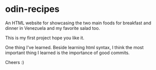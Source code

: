 # odin-recipes
An HTML website for showcasing the two main foods for breakfast and dinner in Venezuela and my favorite salad too.

This is my first project hope you like it.

One thing I've learned.
Beside learning html syntax, I think the most important thing I learned is the importance of good commits.

Cheers :)


